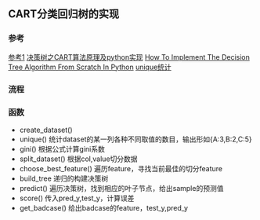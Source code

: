 ## CART分类回归树的实现

### 参考
[参考1](https://zhuanlan.zhihu.com/p/32164933)
[决策树之CART算法原理及python实现](https://blog.csdn.net/LY_ysys629/article/details/72809129)
[How To Implement The Decision Tree Algorithm From Scratch In Python](https://machinelearningmastery.com/implement-decision-tree-algorithm-scratch-python/)
[unique统计](https://stackoverflow.com/questions/28663856/how-to-count-the-occurrence-of-certain-item-in-an-ndarray-in-python)



### 流程


### 函数
- create_dataset()
- unique()
统计dataset的某一列各种不同取值的数目，输出形如{A:3,B:2,C:5}
- gini()
根据公式计算gini系数
- split_dataset()
根据col,value切分数据
- choose_best_feature()
遍历feature，寻找当前最佳的切分feature
- build_tree
递归的构建决策树
- predict()
遍历决策树，找到相应的叶子节点，给出sample的预测值
- score()
传入pred_y,test_y，计算误差
- get_badcase()
给出badcase的feature，test_y,pred_y
